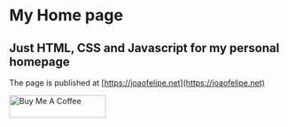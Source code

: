 # My Home page 
## Just HTML, CSS and Javascript for my personal homepage 

The page is published at [https://joaofelipe.net](https://joaofelipe.net)

<a href="https://www.buymeacoffee.com/joaofelipes" target="_blank"><img src="https://cdn.buymeacoffee.com/buttons/default-orange.png" alt="Buy Me A Coffee" height="41" width="174"></a>